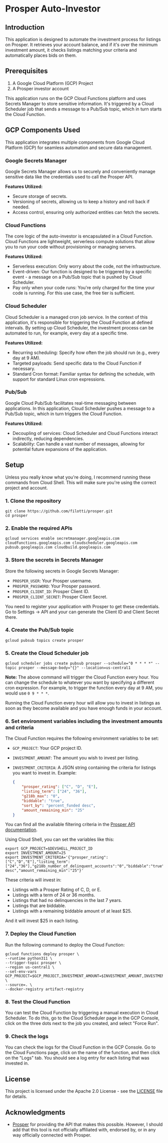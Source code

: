 # Prosper Auto-Investor

## Introduction

This application is designed to automate the investment process for listings on Prosper. It retrieves your account
balance, and if it's over the minimum investment amount, it checks listings matching your criteria and automatically
places bids on them.

## Prerequisites

1. A Google Cloud Platform (GCP) Project
2. A Prosper investor account

This application runs on the GCP Cloud Functions platform and uses Secrets Manager to store sensitive information. It's 
triggered by a Cloud Scheduler job that sends a message to a Pub/Sub topic, which in turn starts the Cloud Function.

## GCP Components Used

This application integrates multiple components from Google Cloud Platform (GCP) for seamless automation and secure data 
management.

### Google Secrets Manager
Google Secrets Manager allows us to securely and conveniently manage sensitive data like the credentials used to call 
the Prosper API. 

**Features Utilized:**

* Secure storage of secrets.
* Versioning of secrets, allowing us to keep a history and roll back if needed.
* Access control, ensuring only authorized entities can fetch the secrets.

### Cloud Functions

The core logic of the auto-investor is encapsulated in a Cloud Function. Cloud Functions are lightweight, serverless 
compute solutions that allow you to run your code without provisioning or managing servers.

**Features Utilized:**

* Serverless execution: Only worry about the code, not the infrastructure.
* Event-driven: Our function is designed to be triggered by a specific event - a message on a Pub/Sub topic that is
pushed by Cloud Scheduler.
* Pay only when your code runs: You're only charged for the time your code is running. For this use case, the free tier
is sufficient.

### Cloud Scheduler

Cloud Scheduler is a managed cron job service. In the context of this application, it's responsible for triggering the 
Cloud Function at defined intervals. By setting up Cloud Scheduler, the investment process can be automated to run, for example, every day at a specific time.

**Features Utilized:**

* Recurring scheduling: Specify how often the job should run (e.g., every day at 9 AM).
* Targeted payloads: Send specific data to the Cloud Function if necessary. 
* Standard Cron format: Familiar syntax for defining the schedule, with support for standard Linux cron expressions.

### Pub/Sub

Google Cloud Pub/Sub facilitates real-time messaging between applications. In this application, Cloud Scheduler pushes a message to a Pub/Sub topic, which in turn triggers the Cloud Function.

**Features Utilized:**

* Decoupling of services: Cloud Scheduler and Cloud Functions interact indirectly, reducing dependencies.
* Scalability: Can handle a vast number of messages, allowing for potential future expansions of the application.

## Setup

Unless you really know what you're doing, I recommend running these commands from Cloud Shell. This will
make sure you're using the correct project and account.

### 1. Clone the repository

```
git clone https://github.com/filotti/prosper.git
cd prosper
```

### 2. Enable the required APIs
```
gcloud services enable secretmanager.googleapis.com cloudfunctions.googleapis.com cloudscheduler.googleapis.com pubsub.googleapis.com cloudbuild.googleapis.com
 ```

### 3. Store the secrets in Secrets Manager

Store the following secrets in Google Secrets Manager:

- `PROSPER_USER`: Your Prosper username.
- `PROSPER_PASSWORD`: Your Prosper password.
- `PROSPER_CLIENT_ID`: Prosper Client ID.
- `PROSPER_CLIENT_SECRET`: Prosper Client Secret.

You need to register your application with Prosper to get these credentials. Go to Settings -> API and your can
generate the Client ID and Client Secret there.

### 4. Create the Pub/Sub topic

```
gcloud pubsub topics create prosper
```

### 5. Create the Cloud Scheduler job

```
gcloud scheduler jobs create pubsub prosper --schedule="0 * * * *" --topic prosper --message-body="{}" --location=us-central1
```

**Note:** The above command will trigger the Cloud Function every hour. You can change the schedule to whatever you 
want by specifying a different cron expression. For example, to trigger the function every day at 9 AM, you would use 
`0 9 * * *`.

Running the Cloud Function every hour will allow you to invest in listings as soon as they become available and you
have enough funds in your account. 

### 6. Set environment variables including the investment amounts and criteria

The Cloud Function requires the following environment variables to be set:

- `GCP_PROJECT`: Your GCP project ID.
- `INVESTMENT_AMOUNT`: The amount you wish to invest per listing.
- `INVESTMENT_CRITERIA`: A JSON string containing the criteria for listings you want to invest in. Example:

    ```json
    {
        "prosper_rating": ["C", "D", "E"],
        "listing_term": ["24", "36"],
        "g218b_max": "0",
        "biddable": "true",
        "sort_by": "percent_funded desc",
        "amount_remaining_min": "25"
    }
    ```

You can find all the available filtering criteria in the 
[Prosper API documentation](https://developers.prosper.com/docs/investor/listings-api/).

Using Cloud Shell, you can set the variables like this:
```
export GCP_PROJECT=$DEVSHELL_PROJECT_ID
export INVESTMENT_AMOUNT=25
export INVESTMENT_CRITERIA='{"prosper_rating":["C","D","E"],"listing_term":["24","36"],"g218b_number_of_delinquent_accounts":"0","biddable":"true","sort_by":"percent_funded desc","amount_remaining_min":"25"}'
```

These criteria will invest in:

- Listings with a Prosper Rating of C, D, or E.
- Listings with a term of 24 or 36 months.
- Listings that had no delinquencies in the last 7 years.
- Listings that are biddable.
- Listings with a remaining biddable amount of at least $25.

And it will invest $25 in each listing.

### 7. Deploy the Cloud Function

Run the following command to deploy the Cloud Function:

```
gcloud functions deploy prosper \
--runtime python311 \
--trigger-topic prosper \
--region us-central1 \
--set-env-vars GCP_PROJECT=$GCP_PROJECT,INVESTMENT_AMOUNT=$INVESTMENT_AMOUNT,INVESTMENT_CRITERIA=$INVESTMENT_CRITERIA \
--source=. \
--docker-registry artifact-registry 
```

### 8. Test the Cloud Function

You can test the Cloud Function by triggering a manual execution in Cloud Scheduler. To do this, go to the Cloud
Scheduler page in the GCP Console, click on the three dots next to the job you created, and select "Force Run".

### 9. Check the logs

You can check the logs for the Cloud Function in the GCP Console. Go to the Cloud Functions page, click on the name of
the function, and then click on the "Logs" tab. You should see a log entry for each listing that was invested in.

## License

This project is licensed under the Apache 2.0 License - see the [LICENSE](LICENSE) file for details.

## Acknowledgments

* [Prosper](https://www.prosper.com/) for providing the API that makes this possible. However, I should add that 
this tool is not officially affiliated with, endorsed by, or in any way officially connected with Prosper.
